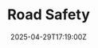 ---
title: Road Safety
linkTitle: Road Safety
date: '2025-04-29T17:19:00Z'
weight: 1
description: No content
draft: false
ref: road-safety
---